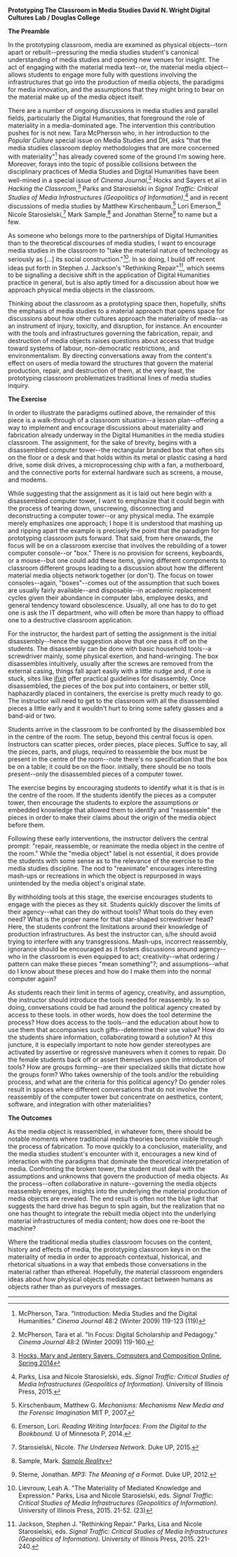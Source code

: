 **Prototyping The Classroom in Media Studies David N. WrightDigital Cultures Lab / Douglas College**

**The Preamble**

In the prototyping classroom, media are examined as physical objects--torn apart or rebuilt--pressuring the media studies student's canonical understanding of media studies and opening new venues for insight. The act of engaging with the material media text--or, the material media object--allows students to engage more fully with questions involving the infrastructures that go into the production of media objects, the paradigms for media innovation, and the assumptions that they might bring to bear on the material make up of the media object itself.
 
There are a number of ongoing discussions in media studies and parallel fields, particularly the Digital Humanities, that foreground the role of materiality in a media-dominated age. The intervention this contribution pushes for is not new. Tara McPherson who, in her introduction to the *Popular Culture* special issue on Media Studies and DH, asks "that the media studies classroom deploy methodologies that are more concerned with materiality"[^1] has already covered some of the ground I'm sowing here. Moreover, forays into the topic of possible collisions between the disciplinary practices of Media Studies and Digital Humanities have been well-mined in a special issue of *Cinema Journal*,[^2] Hocks and Sayers et al in *Hacking the Classroom*,[^3] Parks and Starosielski in *Signal Traffic: Critical Studies of Media Infrastructures (Geopolitics of Information)*,[^4] and in recent discussions of media studies by Matthew Kirschenbaum,[^5] Lori Emerson,[^6] Nicole Starosielski,[^7] Mark Sample,[^8] and Jonathan Sterne[^9] to name but a few.  

As someone who belongs more to the partnerships of Digital Humanities than to the theoretical discourses of media studies, I want to encourage media studies in the classroom to "take the material nature of technology as seriously as [...] its social construction."[^10]. In so doing, I build off recent ideas put forth in Stephen J. Jackson's "Rethinking Repair"[^11], which seems to be signalling a decisive shift in the application of Digital Humanities practice in general, but is also aptly timed for a discussion about how we approach physical media objects in the classroom. 

Thinking about the classroom as a prototyping space then, hopefully, shifts the emphasis of media studies to a material approach that opens space for discussions about how other cultures approach the materiality of media--as an instrument of injury, toxicity, and disruption, for instance. An encounter with the tools and infrastructures governing the fabrication, repair, and destruction of media objects raises questions about access that trudge toward systems of labour, non-democratic restrictions, and environmentalism. By directing conversations away from the content's effect on users of media toward the structures that govern the material production, repair, and destruction of them, at the very least, the prototyping classroom problematizes traditional lines of media studies inquiry.

**The Exercise**

In order to illustrate the paradigms outlined above, the remainder of this piece is a walk-through of a classroom situation--a lesson plan--offering a way to implement and encourage discussions about materiality and fabrication already underway in the Digital Humanities in the media studies classroom. The assignment, for the sake of brevity, begins with a disassembled computer tower--the rectangular branded box that often sits on the floor or a desk and that holds within its metal or plastic casing a hard drive, some disk drives, a microprocessing chip with a fan, a motherboard, and the connective ports for external hardware such as screens, a mouse, and modems. 

While suggesting that the assignment as it is laid out here begin with a disassembled computer tower, I want to emphasize that it could begin with the process of tearing down, unscrewing, disconnecting and deconstructing a computer tower--or any physical media. The example merely emphasizes one approach; I hope it is understood that mashing up and ripping apart the example is precisely the point that the paradigm for prototyping classroom puts forward. That said, from here onwards, the focus will be on a classroom exercise that involves the rebuilding of a tower computer console--or "box." There is no provision for screens, keyboards, or a mouse--but one could add these items, giving different components to classroom different groups leading to a discussion about how the different material media objects network together (or don't). The focus on tower consoles--again, "boxes"--comes out of the assumption that such boxes are usually fairly available--and disposable--in academic replacement cycles given their abundance in computer labs, employee desks, and general tendency toward obsolescence. Usually, all one has to do to get one is ask the IT department, who will often be more than happy to offload one to a destructive classroom application. 

For the instructor, the hardest part of setting the assignment is the initial disassembly--hence the suggestion above that one pass it off on the students. The disassembly can be done with basic household tools--a screwdriver mainly, some physical exertion, and hand-wringing. The box disassembles intuitively, usually after the screws are removed from the external casing, things fall apart easily with a little nudge and, if one is stuck, sites like [ifixit](https://www.ifixit.com/) offer practical guidelines for disassembly. Once disassembled, the pieces of the box put into containers, or better still, haphazardly placed in containers, the exercise is pretty much ready to go. The instructor will need to get to the classroom with all the disassembled pieces a little early and it wouldn't hurt to bring some safety glasses and a band-aid or two. 

Students arrive in the classroom to be confronted by the disassembled box in the centre of the room. The setup, beyond this central focus is open. Instructors can scatter pieces, order pieces, place pieces. Suffice to say, all the pieces, parts, and plugs, required to reassemble the box must be present in the centre of the room--note there's no specification that the box be on a table; it could be on the floor. initially, there should be no tools present--only the disassembled pieces of a computer tower. 

The exercise begins by encouraging students to identify what it is that is in the centre of the room. If the students identify the pieces as a computer tower, then encourage the students to explore the assumptions or embedded knowledge that allowed them to identify and "reassemble" the pieces in order to make their claims about the origin of the media object before them. 

Following these early interventions, the instructor delivers the central prompt: "repair, reassemble, or reanimate the media object in the centre of the room." While the "media object" label is not essential, it does provide the students with some sense as to the relevance of the exercise to the media studies discipline. The nod to "reanimate" encourages interesting mash-ups or recreations in which the object is repurposed in ways unintended by the media object's original state. 

By withholding tools at this stage, the exercise encourages students to engage with the pieces as they sit. Students quickly discover the limits of their agency--what can they do without tools? What tools do they even need? What is the proper name for that star-shaped screwdriver head? Here, the students confront the limitations around their knowledge of production infrastructures. As best the instructor can, s/he should avoid trying to interfere with any transgressions. Mash-ups, incorrect reassembly, ignorance should be encouraged as it fosters discussions around agency--who in the classroom is even equipped to act; creativity--what ordering / pattern can make these pieces "mean something"?; and assumptions--what do I know about these pieces and how do I make them into the normal computer again?

As students reach their limit in terms of agency, creativity, and assumption, the instructor should introduce the tools needed for reassembly. In so doing, conversations could be had around the political agency created by access to these tools. in other words, how does the tool determine the process? How does access to the tools--and the education about how to use them that accompanies such gifts--determine their use value? How do the students share information, collaborating toward a solution? At this juncture, it is especially important to note how gender stereotypes are activated by assertive or regressive maneuvers when it comes to repair. Do the female students back off or assert themselves upon the introduction of tools? How are groups forming--are their specialized skills that dictate how the groups form? Who takes ownership of the tools and/or the rebuilding process, and what are the criteria for this political agency? Do gender roles result in spaces where different conversations that do not involve the reassembly of the computer tower but concentrate on aesthetics, content, software, and integration with other materialities? 

**The Outcomes**

As the media object is reassembled, in whatever form, there should be notable moments where traditional media theories become visible through the process of fabrication. To move quickly to a conclusion, materiality, and the media studies student's encounter with it, encourages a new kind of interaction with the paradigms that dominate the theoretical interpretation of media. Confronting the broken tower, the student must deal with the assumptions and unknowns that govern the production of media objects. As the process--often collaborative in nature--governing the media objects reassembly emerges, insights into the underlying the material production of media objects are revealed. The end result is often not the blue light that suggests the hard drive has begun to spin again, but the realization that no one has thought to integrate the rebuilt media object into the underlying material infrastructures of media content; how does one re-boot the machine?  

Where the traditional media studies classroom focuses on the content, history and effects of media, the prototyping classroom keys in on the materiality of media in order to approach contextual, historical, and rhetorical situations in a way that embeds those conversations in the material rather than ethereal. Hopefully, the material classroom engenders ideas about how physical objects mediate contact between humans as objects rather than as purveyors of messages.  

----

[^1]:McPherson, Tara. "Introduction: Media Studies and the Digital Humanities." *Cinema Journal* 48:2 (Winter 2009) 119-123 (119)
[^2]:McPherson, Tara et al. "In Focus: Digital Scholarship and Pedagogy." *Cinema Journal* 48:2 (Winter 2009) 119-160.  
[^3]:[Hocks, Mary and Jentery Sayers. Computers and Composition Online. Spring 2014](http://www2.bgsu.edu/departments/english/cconline/hacking/)  
[^4]:Parks, Lisa and Nicole Starosielski, eds. *Signal Traffic: Critical Studies of Media Infrastructures (Geopolitics of Information).* University of Illinois Press, 2015.
[^5]:Kirschenbaum, Matthew G. *Mechanisms: Mechanisms New Media and the Forensic Imagination* MIT P, 2007.      
[^6]:Emerson, Lori. *Reading Writing Interfaces: From the Digital to the Bookbound.* U of Minnesota P, 2014.  
[^7]:Starosielski, Nicole. *The Undersea Network.* Duke UP, 2015.  
[^8]:Sample, Mark. [*Sample Reality*](http://www.samplereality.com/)  
[^9]:Sterne, Jonathan. *MP3: The Meaning of a Format.* Duke UP, 2012.  
[^10]:Lievrouw, Leah A. "The Materiality of Mediated Knowledge and Expression." Parks, Lisa and Nicole Starosielski, eds. *Signal Traffic: Critical Studies of Media Infrastructures (Geopolitics of Information).* University of Illinois Press, 2015. 21-52. (23)  
[^11]:Jackson, Stephen J. "Rethinking Repair." Parks, Lisa and Nicole Starosielski, eds. *Signal Traffic: Critical Studies of Media Infrastructures (Geopolitics of Information).* University of Illinois Press, 2015. 221-240.  
